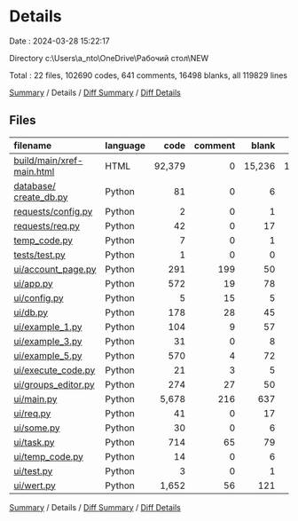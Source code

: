 # Details

Date : 2024-03-28 15:22:17

Directory c:\\Users\\a_nto\\OneDrive\\Рабочий стол\\NEW

Total : 22 files,  102690 codes, 641 comments, 16498 blanks, all 119829 lines

[Summary](results.md) / Details / [Diff Summary](diff.md) / [Diff Details](diff-details.md)

## Files
| filename | language | code | comment | blank | total |
| :--- | :--- | ---: | ---: | ---: | ---: |
| [build/main/xref-main.html](/build/main/xref-main.html) | HTML | 92,379 | 0 | 15,236 | 107,615 |
| [database/сreate_db.py](/database/%D1%81reate_db.py) | Python | 81 | 0 | 6 | 87 |
| [requests/config.py](/requests/config.py) | Python | 2 | 0 | 1 | 3 |
| [requests/req.py](/requests/req.py) | Python | 42 | 0 | 17 | 59 |
| [temp_code.py](/temp_code.py) | Python | 7 | 0 | 1 | 8 |
| [tests/test.py](/tests/test.py) | Python | 1 | 0 | 0 | 1 |
| [ui/account_page.py](/ui/account_page.py) | Python | 291 | 199 | 50 | 540 |
| [ui/app.py](/ui/app.py) | Python | 572 | 19 | 78 | 669 |
| [ui/config.py](/ui/config.py) | Python | 5 | 15 | 5 | 25 |
| [ui/db.py](/ui/db.py) | Python | 178 | 28 | 45 | 251 |
| [ui/example_1.py](/ui/example_1.py) | Python | 104 | 9 | 57 | 170 |
| [ui/example_3.py](/ui/example_3.py) | Python | 31 | 0 | 8 | 39 |
| [ui/example_5.py](/ui/example_5.py) | Python | 570 | 4 | 72 | 646 |
| [ui/execute_code.py](/ui/execute_code.py) | Python | 21 | 3 | 5 | 29 |
| [ui/groups_editor.py](/ui/groups_editor.py) | Python | 274 | 27 | 50 | 351 |
| [ui/main.py](/ui/main.py) | Python | 5,678 | 216 | 637 | 6,531 |
| [ui/req.py](/ui/req.py) | Python | 41 | 0 | 17 | 58 |
| [ui/some.py](/ui/some.py) | Python | 30 | 0 | 6 | 36 |
| [ui/task.py](/ui/task.py) | Python | 714 | 65 | 79 | 858 |
| [ui/temp_code.py](/ui/temp_code.py) | Python | 14 | 0 | 6 | 20 |
| [ui/test.py](/ui/test.py) | Python | 3 | 0 | 1 | 4 |
| [ui/wert.py](/ui/wert.py) | Python | 1,652 | 56 | 121 | 1,829 |

[Summary](results.md) / Details / [Diff Summary](diff.md) / [Diff Details](diff-details.md)